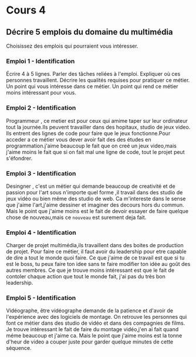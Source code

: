 # Cours 4
## Décrire 5 emplois du domaine du multimédia
Choisissez des emplois qui pourraient vous intéresser. 

### Emploi 1 - Identification
Écrire 4 à 5 lignes. Parler des tâches reliées à l'emploi. Expliquer où ces personnes travaillent. Décrire les qualités requises pour pratiquer ce métier. Un point qui vous intéresse dans ce métier. Un point qui rend ce métier moins intéressant pour vous.  

### Emploi 2 - Identification
Programmeur , ce metier est pour ceux qui amime taper sur leur ordinateur tout la journée.Ils peuvent travailler dans des hopitaux, studio de jeux video. Ils entrent des lignes de code pour faire que le jeux fonctionne.Pour acceder a ce métier vous dever avoir fait des des études en programmation.j'aime beaucoup le fait que on creé un jeux video,mais j'aime moins le fait que si on fait mal une ligne de code, tout le projet peut s'éfondrer.

### Emploi 3 - Identification
Desingner , c'est un métier qui demande beaucoup de creativité et de passion pour l'art sous n'importe quel forme ,il travail dans des studio de jeux vidéo ou bien même des studio de web. Ca m'intereste dans le sense que j'aime l'art,j'aime dessiner et imaginer des decours hors du commun. Mais le point que j'aime moins est le fait de devoir essayer de faire quelque chose de nouveau,mais ce ``nouveau`` est surement deja fait.

### Emploi 4 - Identification
Charger de projet multimédia,ils travaillent dans des boites de production de projet. Pour faire ce métier, il faut avoir du leadership pour etre capable de dire a tout le monde quoi faire. Ce que j'aime de ce travail est que si tu est le boss, tu peux faire ton idee sans te faire modifier ton idée au goût des autres membres. Ce que je trouve moins intéressant est que le fait de contoler chaque action que tout le monde fait, j'ai pas du très bon leadership.

### Emploi 5 - Identification
Vidéographe, être vidéographe demande de la patience et d'avoir de l'expérience avec des logiciels de montage. On retrouve les personnes qui font ce métier dans des studio de vidéo et dans des compagnies de films. Je trouve intéressant le fait de faire du montage vidéo,j'en ai fait quand méme beaucoup et j'aime ca. Mais le point que j'aime moins est la tonne d'heur de video a couper juste pour garder quelque minutes de cette séquence.


